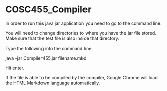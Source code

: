 # COSC455_Compiler

In order to run this java jar application you need to go to the command line. 

You will need to change directories to where you have the jar file stored. Make sure that the test file is also inside that directory. 

Type the following into the command line: 

java -jar Compiler455.jar filename.mkd

Hit enter. 

If the file is able to be compiled by the compiler, Google Chrome will load the HTML Markdown language automatically. 
